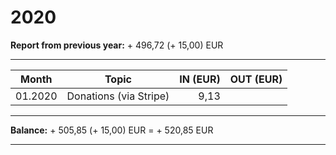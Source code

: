 # 2020

**Report from previous year:** + 496,72 (+ 15,00) EUR

---

| Month   | Topic                   |    IN (EUR) |   OUT (EUR) |
| ------- | ----------------------- | ----------: | ----------: |
| 01.2020 | Donations (via Stripe)  |        9,13 |             |

---

**Balance:** + 505,85 (+ 15,00) EUR = + 520,85 EUR

---
